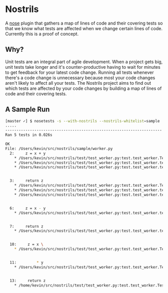 Nostrils
========

A [nose](https://github.com/nose-devs/nose) plugin that gathers a map of lines of code and their covering tests so that we know what tests are affected when we change certain lines of code. Currently this is a proof of concept.

Why?
----

Unit tests are an integral part of agile development. When a project gets big, unit tests take longer and it's counter-productive having to wait for minutes to get feedback for your latest code change. Running all tests whenever there's a code change is unnecessary because most your code changes aren't likely to affect all your tests. The Nostrils project aims to find out which tests are affected by your code changes by building a map of lines of code and their covering tests.


A Sample Run
------------

```bash
[master ✓] $ nosetests -s --with-nostrils --nostrils-whitelist=sample
.....
----------------------------------------------------------------------
Ran 5 tests in 0.026s

OK
File: /Users/kevin/src/nostrils/sample/worker.py
  2:     z = x + y
    * /Users/kevin/src/nostrils/test/test_worker.py:test.test_worker.TestFoo.test_add
    * /Users/kevin/src/nostrils/test/test_worker.py:test.test_worker.test_add___negative
    * /Users/kevin/src/nostrils/test/test_worker.py:test.test_worker.test_add


  3:     return z
    * /Users/kevin/src/nostrils/test/test_worker.py:test.test_worker.TestFoo.test_add
    * /Users/kevin/src/nostrils/test/test_worker.py:test.test_worker.test_add___negative
    * /Users/kevin/src/nostrils/test/test_worker.py:test.test_worker.test_add


  6:     z = x - y
    * /Users/kevin/src/nostrils/test/test_worker.py:test.test_worker.test_subtract


  7:     return z
    * /Users/kevin/src/nostrils/test/test_worker.py:test.test_worker.test_subtract


  10:     z = x \
    * /Users/kevin/src/nostrils/test/test_worker.py:test.test_worker.TestFoo.test_multi


  11:         * y
    * /Users/kevin/src/nostrils/test/test_worker.py:test.test_worker.TestFoo.test_multi


  13:     return z
    * /home/kevin/src/nostrils/test/test_worker.py:test.test_worker.TestFoo.test_multi
```
